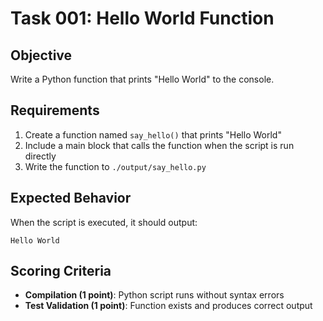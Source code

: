 # Task 001: Hello World Function

## Objective
Write a Python function that prints "Hello World" to the console.

## Requirements
1. Create a function named `say_hello()` that prints "Hello World"
2. Include a main block that calls the function when the script is run directly
3. Write the function to `./output/say_hello.py`

## Expected Behavior
When the script is executed, it should output:
```
Hello World
```

## Scoring Criteria
- **Compilation (1 point)**: Python script runs without syntax errors
- **Test Validation (1 point)**: Function exists and produces correct output
